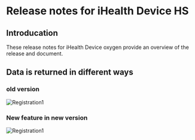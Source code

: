 # Release notes for iHealth Device HS

## Introducation

These release notes for iHealth Device oxygen provide an overview of the release and document.

## Data is returned in different ways

### old version

![Registration1](./../public/iHealth_device_Oxygen_old.png?raw=true)

### New feature in new version

![Registration1](./../public/iHealth_device_Oxygen_new.png?raw=true)
